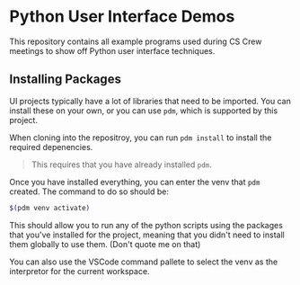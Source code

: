 # Python User Interface Demos

This repository contains all example programs used during CS Crew meetings to show off Python user interface techniques.

## Installing Packages

UI projects typically have a lot of libraries that need to be imported. You can install these on your own, or you can use `pdm`, which is supported by this project.

When cloning into the repositroy, you can run `pdm install` to install the required depenencies. 
> This requires that you have already installed `pdm`.

Once you have installed everything, you can enter the venv that `pdm` created. The command to do so should be:
```zsh
$(pdm venv activate)
```
This should allow you to run any of the python scripts using the packages that you've installed for the project, meaning that you didn't need to install them globally to use them. (Don't quote me on that)

You can also use the VSCode command pallete to select the venv as the interpretor for the current workspace.
